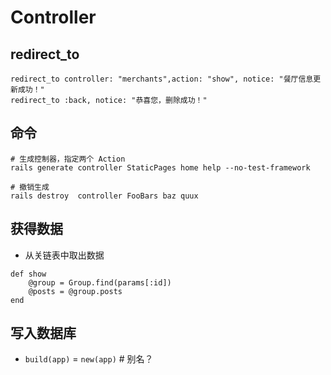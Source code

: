 # Controller

## redirect_to
```
redirect_to controller: "merchants",action: "show", notice: "餐厅信息更新成功！"
redirect_to :back, notice: "恭喜您，删除成功！"
```

## 命令
```
# 生成控制器，指定两个 Action
rails generate controller StaticPages home help --no-test-framework

# 撤销生成
rails destroy  controller FooBars baz quux
```

## 获得数据
- 从关链表中取出数据
```
def show
    @group = Group.find(params[:id])
    @posts = @group.posts
end
```

## 写入数据库
- `build(app)` = `new(app)` # 别名？
